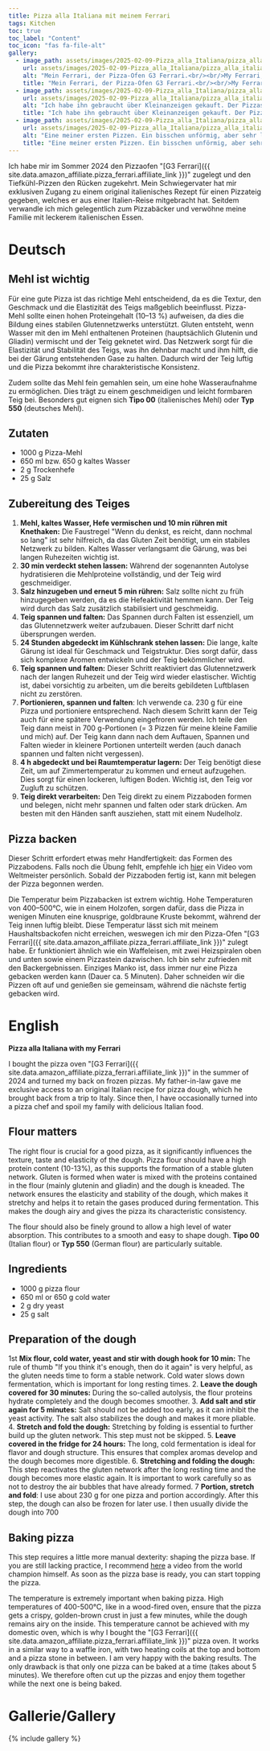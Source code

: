 ```yaml
---
title: Pizza alla Italiana mit meinem Ferrari
tags: Kitchen
toc: true
toc_label: "Content"
toc_icon: "fas fa-file-alt"
gallery:
  - image_path: assets/images/2025-02-09-Pizza_alla_Italiana/pizza_alla_italiana_1_th.jpg
    url: assets/images/2025-02-09-Pizza_alla_Italiana/pizza_alla_italiana_1.jpg
    alt: "Mein Ferrari, der Pizza-Ofen G3 Ferrari.<br/><br/>My Ferrari, the G3 Ferrari pizza oven."
    title: "Mein Ferrari, der Pizza-Ofen G3 Ferrari.<br/><br/>My Ferrari, the G3 Ferrari pizza oven."
  - image_path: assets/images/2025-02-09-Pizza_alla_Italiana/pizza_alla_italiana_2_th.jpg
    url: assets/images/2025-02-09-Pizza_alla_Italiana/pizza_alla_italiana_2.jpg
    alt: "Ich habe ihn gebraucht über Kleinanzeigen gekauft. Der Pizzastein lässt sich drehen und sieht dann aus wie neu.<br/><br/>I bought it second-hand via classified ads. The pizza stone can be turned and then looks like new."
    title: "Ich habe ihn gebraucht über Kleinanzeigen gekauft. Der Pizzastein lässt sich drehen und sieht dann aus wie neu.<br/><br/>I bought it second-hand via classified ads. The pizza stone can be turned and then looks like new."
  - image_path: assets/images/2025-02-09-Pizza_alla_Italiana/pizza_alla_italiana_3_th.jpg
    url: assets/images/2025-02-09-Pizza_alla_Italiana/pizza_alla_italiana_3.jpg
    alt: "Eine meiner ersten Pizzen. Ein bisschen unförmig, aber sehr lecker.<br/><br/>One of my first pizzas. A bit misshapen, but very tasty."
    title: "Eine meiner ersten Pizzen. Ein bisschen unförmig, aber sehr lecker.<br/><br/>One of my first pizzas. A bit misshapen, but very tasty."
---
```



Ich habe mir im Sommer 2024 den Pizzaofen "[G3 Ferrari]({{ site.data.amazon_affiliate.pizza_ferrari.affiliate_link }})" zugelegt und den Tiefkühl-Pizzen den Rücken zugekehrt. Mein Schwiegervater hat mir exklusiven Zugang zu einem original italienisches Rezept für einen Pizzateig gegeben, welches er aus einer Italien-Reise mitgebracht hat. Seitdem verwandle ich mich gelegentlich zum Pizzabäcker und verwöhne meine Familie mit leckerem italienischen Essen.


# Deutsch

## Mehl ist wichtig
Für eine gute Pizza ist das richtige Mehl entscheidend, da es die Textur, den Geschmack und die Elastizität des Teigs maßgeblich beeinflusst. Pizza-Mehl sollte einen hohen Proteingehalt (10–13 %) aufweisen, da dies die Bildung eines stabilen Glutennetzwerks unterstützt. Gluten entsteht, wenn Wasser mit den im Mehl enthaltenen Proteinen (hauptsächlich Glutenin und Gliadin) vermischt und der Teig geknetet wird. Das Netzwerk sorgt für die Elastizität und Stabilität des Teigs, was ihn dehnbar macht und ihm hilft, die bei der Gärung entstehenden Gase zu halten. Dadurch wird der Teig luftig und die Pizza bekommt ihre charakteristische Konsistenz.

Zudem sollte das Mehl fein gemahlen sein, um eine hohe Wasseraufnahme zu ermöglichen. Dies trägt zu einem geschmeidigen und leicht formbaren Teig bei. Besonders gut eignen sich **Tipo 00** (italienisches Mehl) oder **Typ 550** (deutsches Mehl).


## Zutaten
- 1000 g Pizza-Mehl
- 650 ml bzw. 650 g kaltes Wasser
- 2 g Trockenhefe
- 25 g Salz


## Zubereitung des Teiges
1. **Mehl, kaltes Wasser, Hefe vermischen und 10 min rühren mit Knethaken:** Die Faustregel "Wenn du denkst, es reicht, dann nochmal so lang" ist sehr hilfreich, da das Gluten Zeit benötigt, um ein stabiles Netzwerk zu bilden. Kaltes Wasser verlangsamt die Gärung, was bei langen Ruhezeiten wichtig ist.
2. **30 min verdeckt stehen lassen:** Während der sogenannten Autolyse hydratisieren die Mehlproteine vollständig, und der Teig wird geschmeidiger.
3. **Salz hinzugeben und erneut 5 min rühren:** Salz sollte nicht zu früh hinzugegeben werden, da es die Hefeaktivität hemmen kann. Der Teig wird durch das Salz zusätzlich stabilisiert und geschmeidig.
4. **Teig spannen und falten:** Das Spannen durch Falten ist essenziell, um das Glutennetzwerk weiter aufzubauen. Dieser Schritt darf nicht übersprungen werden.
5. **24 Stunden abgedeckt im Kühlschrank stehen lassen:** Die lange, kalte Gärung ist ideal für Geschmack und Teigstruktur. Dies sorgt dafür, dass sich komplexe Aromen entwickeln und der Teig bekömmlicher wird.
6. **Teig spannen und falten:** Dieser Schritt reaktiviert das Glutennetzwerk nach der langen Ruhezeit und der Teig wird wieder elastischer. Wichtig ist, dabei vorsichtig zu arbeiten, um die bereits gebildeten Luftblasen nicht zu zerstören.
7. **Portionieren, spannen und falten**: Ich verwende ca. 230 g für eine Pizza und portioniere entsprechend. Nach diesem Schritt kann der Teig auch für eine spätere Verwendung eingefroren werden. Ich teile den Teig dann meist in 700 g-Portionen (= 3 Pizzen für meine kleine Familie und mich) auf. Der Teig kann dann nach dem Auftauen, Spannen und Falten wieder in kleinere Portionen unterteilt werden (auch danach spannen und falten nicht vergessen).
8. **4 h abgedeckt und bei Raumtemperatur lagern:** Der Teig benötigt diese Zeit, um auf Zimmertemperatur zu kommen und erneut aufzugehen. Dies sorgt für einen lockeren, luftigen Boden. Wichtig ist, den Teig vor Zugluft zu schützen.
9. **Teig direkt verarbeiten:** Den Teig direkt zu einem Pizzaboden formen und belegen, nicht mehr spannen und falten oder stark drücken. Am besten mit den Händen sanft ausziehen, statt mit einem Nudelholz.


## Pizza backen
Dieser Schritt erfordert etwas mehr Handfertigkeit: das Formen des Pizzabodens. Falls noch die Übung fehlt, empfehle ich [hier](https://youtu.be/rSCzl_Kaz8Q?si=ZCGH0J8xTvzAGVPc) ein Video vom Weltmeister persönlich. Sobald der Pizzaboden fertig ist, kann mit belegen der Pizza begonnen werden.

Die Temperatur beim Pizzabacken ist extrem wichtig. Hohe Temperaturen von 400–500°C, wie in einem Holzofen, sorgen dafür, dass die Pizza in wenigen Minuten eine knusprige, goldbraune Kruste bekommt, während der Teig innen luftig bleibt. Diese Temperatur lässt sich mit meinem Haushaltsbackofen nicht erreichen, weswegen ich mir den Pizza-Ofen "[G3 Ferrari]({{ site.data.amazon_affiliate.pizza_ferrari.affiliate_link }})" zulegt habe. Er funktioniert ähnlich wie ein Waffeleisen, mit zwei Heizspiralen oben und unten sowie einem Pizzastein dazwischen. Ich bin sehr zufrieden mit den Backergebnissen. Einziges Manko ist, dass immer nur eine Pizza gebacken werden kann (Dauer ca. 5 Minuten). Daher schneiden wir die Pizzen oft auf und genießen sie gemeinsam, während die nächste fertig gebacken wird.


# English

**Pizza alla Italiana with my Ferrari**

I bought the pizza oven "[G3 Ferrari]({{ site.data.amazon_affiliate.pizza_ferrari.affiliate_link }})" in the summer of 2024 and turned my back on frozen pizzas. My father-in-law gave me exclusive access to an original Italian recipe for pizza dough, which he brought back from a trip to Italy. Since then, I have occasionally turned into a pizza chef and spoil my family with delicious Italian food.


## Flour matters
The right flour is crucial for a good pizza, as it significantly influences the texture, taste and elasticity of the dough. Pizza flour should have a high protein content (10-13%), as this supports the formation of a stable gluten network. Gluten is formed when water is mixed with the proteins contained in the flour (mainly glutenin and gliadin) and the dough is kneaded. The network ensures the elasticity and stability of the dough, which makes it stretchy and helps it to retain the gases produced during fermentation. This makes the dough airy and gives the pizza its characteristic consistency.

The flour should also be finely ground to allow a high level of water absorption. This contributes to a smooth and easy to shape dough. **Tipo 00** (Italian flour) or **Typ 550** (German flour) are particularly suitable.


## Ingredients
- 1000 g pizza flour
- 650 ml or 650 g cold water
- 2 g dry yeast
- 25 g salt


## Preparation of the dough
1st **Mix flour, cold water, yeast and stir with dough hook for 10 min:** The rule of thumb "If you think it's enough, then do it again" is very helpful, as the gluten needs time to form a stable network. Cold water slows down fermentation, which is important for long resting times.
2. **Leave the dough covered for 30 minutes:** During the so-called autolysis, the flour proteins hydrate completely and the dough becomes smoother.
3. **Add salt and stir again for 5 minutes:** Salt should not be added too early, as it can inhibit the yeast activity. The salt also stabilizes the dough and makes it more pliable.
4. **Stretch and fold the dough:** Stretching by folding is essential to further build up the gluten network. This step must not be skipped.
5. **Leave covered in the fridge for 24 hours:** The long, cold fermentation is ideal for flavor and dough structure. This ensures that complex aromas develop and the dough becomes more digestible.
6. **Stretching and folding the dough:** This step reactivates the gluten network after the long resting time and the dough becomes more elastic again. It is important to work carefully so as not to destroy the air bubbles that have already formed.
7 **Portion, stretch and fold**: I use about 230 g for one pizza and portion accordingly. After this step, the dough can also be frozen for later use. I then usually divide the dough into 700


## Baking pizza
This step requires a little more manual dexterity: shaping the pizza base. If you are still lacking practice, I recommend [here](https://youtu.be/rSCzl_Kaz8Q?si=ZCGH0J8xTvzAGVPc) a video from the world champion himself. As soon as the pizza base is ready, you can start topping the pizza.

The temperature is extremely important when baking pizza. High temperatures of 400-500°C, like in a wood-fired oven, ensure that the pizza gets a crispy, golden-brown crust in just a few minutes, while the dough remains airy on the inside. This temperature cannot be achieved with my domestic oven, which is why I bought the "[G3 Ferrari]({{ site.data.amazon_affiliate.pizza_ferrari.affiliate_link }})" pizza oven. It works in a similar way to a waffle iron, with two heating coils at the top and bottom and a pizza stone in between. I am very happy with the baking results. The only drawback is that only one pizza can be baked at a time (takes about 5 minutes). We therefore often cut up the pizzas and enjoy them together while the next one is being baked.


# Gallerie/Gallery
{% include gallery %}
